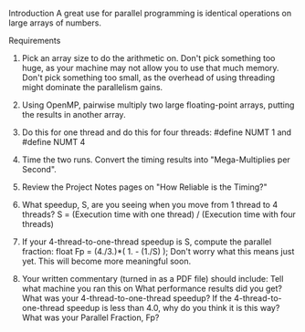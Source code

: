 Introduction
A great use for parallel programming is identical operations on large arrays of numbers.

Requirements
1. Pick an array size to do the arithmetic on. Don't pick something too huge, as your machine may not allow you to use that much memory. Don't pick something too small, as the overhead of using threading might dominate the parallelism gains.

2. Using OpenMP, pairwise multiply two large floating-point arrays, putting the results in another array.

3. Do this for one thread and do this for four threads: 
#define NUMT 1 
and 
#define NUMT 4

4. Time the two runs. Convert the timing results into "Mega-Multiplies per Second".

5. Review the Project Notes pages on "How Reliable is the Timing?"

6. What speedup, S, are you seeing when you move from 1 thread to 4 threads? 
S = (Execution time with one thread) / (Execution time with four threads)

7. If your 4-thread-to-one-thread speedup is S, compute the parallel fraction:
float Fp = (4./3.)*( 1. - (1./S) );
Don't worry what this means just yet. This will become more meaningful soon.

8. Your written commentary (turned in as a PDF file) should include:
Tell what machine you ran this on
What performance results did you get?
What was your 4-thread-to-one-thread speedup?
If the 4-thread-to-one-thread speedup is less than 4.0, why do you think it is this way?
What was your Parallel Fraction, Fp?
